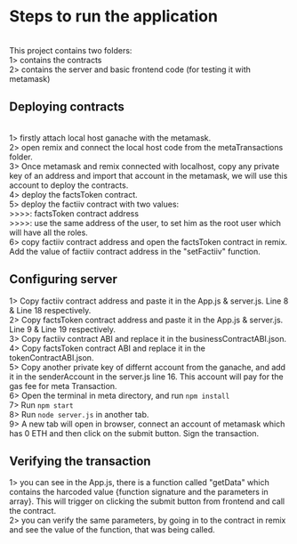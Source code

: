 # Steps to run the application
<br>
This project contains two folders: <br>
 1> contains the contracts<br>
 2> contains the server and basic frontend code (for testing it with metamask)<br>

## Deploying contracts
<br>
 1> firstly attach local host ganache with the metamask.<br>
 2> open remix and connect the local host code from the metaTransactions folder.<br>
 3> Once metamask and remix connected with localhost, copy any private key of an address and import that account in the metamask, we will use this account to deploy the contracts.<br>
 4> deploy the factsToken contract.<br>
 5> deploy the factiiv contract with two values:<br>
    >>>>: factsToken contract address <br>
    >>>>: use the same address of the user, to set him as the root user which will have all the roles.<br>
 6> copy factiiv contract address and open the factsToken contract in remix. Add the value of factiiv contract address in the "setFactiiv" function.<br>
 

## Configuring server <br>
1> Copy factiiv contract address and paste it in the App.js & server.js.  Line 8 & Line 18 respectively.<br>
2> Copy factsToken contract address and paste it in the App.js & server.js. Line 9 & Line 19 respectively.<br>
3> Copy factiiv contract ABI and replace it in the businessContractABI.json. <br>
4> Copy factsToken contract ABI and replace it in the tokenContractABI.json.<br>
5> Copy another private key of differnt account from the ganache, and add it in the senderAccount in the server.js line 16. This account will pay for the gas fee for meta Transaction. <br>
6> Open the terminal in meta directory, and  run  `npm install`<br>
7> Run `npm start`<br>
8> Run `node server.js` in another tab.<br>
9> A new tab will open in browser, connect an account of metamask which has 0 ETH and then click on the submit button. Sign the transaction.<br>

## Verifying the transaction<br>
1> you can see in the App.js, there is a function called "getData" which contains the harcoded value {function signature and the parameters in array}. This will trigger on clicking the submit button from frontend and call the contract. <br>
2> you can verify the same parameters, by going in to the contract in remix and see the value of the function, that was being called.<br>


